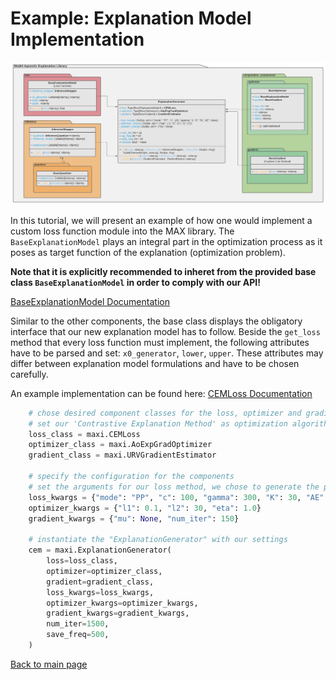 # Example: Explanation Model Implementation

![MAX Class Diagram](../../img/mael_class_diagram.png)

In this tutorial, we will present an example of how one would implement a custom loss function module into the MAX library. The `BaseExplanationModel` plays an integral part in the optimization process as it poses as target function of the explanation (optimization problem).

**Note that it is explicitly recommended to inheret from the provided base class `BaseExplanationModel` in order to comply with our API!**

[BaseExplanationModel Documentation](https://tuananhroman.github.io/empaia_max_pydoc/lib/loss/base_explanation_model.html)

Similar to the other components, the base class displays the obligatory interface that our new explanation model has to follow. Beside the `get_loss` method that every loss function must implement, the following attributes have to be parsed and set: `x0_generator`, `lower`, `upper`. These attributes may differ between explanation model formulations and have to be chosen carefully.

An example implementation can be found here: [CEMLoss Documentation](https://tuananhroman.github.io/empaia_max_pydoc/lib/loss/cem_loss.html)

```python
    # chose desired component classes for the loss, optimizer and gradient
    # set our 'Contrastive Explanation Method' as optimization algorithm
    loss_class = maxi.CEMLoss
    optimizer_class = maxi.AoExpGradOptimizer
    gradient_class = maxi.URVGradientEstimator

    # specify the configuration for the components
    # set the arguments for our loss method, we chose to generate the pertinent positive
    loss_kwargs = {"mode": "PP", "c": 100, "gamma": 300, "K": 30, "AE": AE}
    optimizer_kwargs = {"l1": 0.1, "l2": 30, "eta": 1.0}
    gradient_kwargs = {"mu": None, "num_iter": 150}

    # instantiate the "ExplanationGenerator" with our settings
    cem = maxi.ExplanationGenerator(
        loss=loss_class,
        optimizer=optimizer_class,
        gradient=gradient_class,
        loss_kwargs=loss_kwargs,
        optimizer_kwargs=optimizer_kwargs,
        gradient_kwargs=gradient_kwargs,
        num_iter=1500,
        save_freq=500,
    )
```

[Back to main page](../../../README.md)
